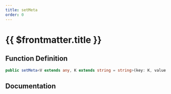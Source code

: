 ```yaml
---
title: setMeta
order: 0
---
```


# {{ $frontmatter.title }}

## Function Definition

```ts
public setMeta<V extends any, K extends string = string>(key: K, value: shared.InterfaceValueByKey<ICustomCheckpointMeta, K, V>): void;
```

## Documentation

<!--@include: ./parts/setMeta.md-->
